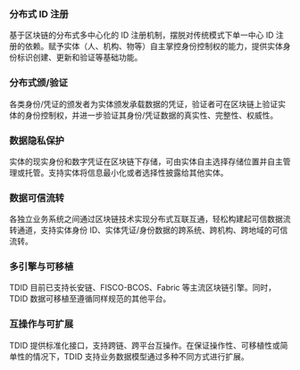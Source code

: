 
### 分布式 ID 注册

基于区块链的分布式多中心化的 ID 注册机制，摆脱对传统模式下单一中心 ID 注册的依赖。赋予实体（人、机构、物等）自主掌控身份控制权的能力，提供实体身份标识创建、更新和验证等基础功能。

### 分布式颁/验证

各类身份/凭证的颁发者为实体颁发承载数据的凭证，验证者可在区块链上验证实体的身份控制权，并进一步验证其身份/凭证数据的真实性、完整性、权威性。 

### 数据隐私保护

实体的现实身份和数字凭证在区块链下存储，可由实体自主选择存储位置并自主管理或托管。支持实体将信息最小化或者选择性披露给其他实体。 

### 数据可信流转

各独立业务系统之间通过区块链技术实现分布式互联互通，轻松构建起可信数据流转通道，支持实体身份 ID、实体凭证/身份数据的跨系统、跨机构、跨地域的可信流转。

### 多引擎与可移植

TDID 目前已支持长安链、FISCO-BCOS、Fabric 等主流区块链引擎。同时，TDID 数据可移植至遵循同样规范的其他平台。

### 互操作与可扩展

TDID 提供标准化接口，支持跨链、跨平台互操作。在保证操作性、可移植性或简单性的情况下，TDID 支持业务数据模型通过多种不同方式进行扩展。





